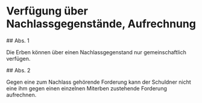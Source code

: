 # Verfügung über Nachlassgegenstände, Aufrechnung



\#\# Abs. 1

 Die Erben können über einen Nachlassgegenstand nur gemeinschaftlich verfügen.

\#\# Abs. 2

 Gegen eine zum Nachlass gehörende Forderung kann der Schuldner nicht eine ihm gegen einen einzelnen Miterben zustehende Forderung aufrechnen. 

